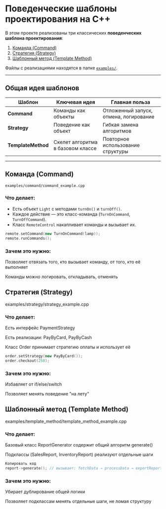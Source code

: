 # Поведенческие шаблоны проектирования на C++

В этом проекте реализованы три классических **поведенческих шаблона проектирования**:

1. [Команда (Command)](#-команда-command)
2. [Стратегия (Strategy)](#-стратегия-strategy)
3. [Шаблонный метод (Template Method)](#-шаблонный-метод-template-method)

Файлы с реализациями находятся в папке [`examples/`](./examples).

---

## Общая идея шаблонов

| Шаблон             | Ключевая идея                        | Главная польза                         |
|--------------------|--------------------------------------|----------------------------------------|
| **Command**        | Команды как объекты                 | Отложенный запуск, отмена, логирование |
| **Strategy**       | Поведение как объект                | Гибкая замена алгоритмов               |
| **TemplateMethod** | Скелет алгоритма в базовом классе  | Повторное использование структуры      |

---


## Команда (Command)

 `examples/command/command_example.cpp`

### Что делает:

- Есть объект `Light` с методами `turnOn()` и `turnOff()`.
- Каждое действие — это класс-команда (`TurnOnCommand`, `TurnOffCommand`).
- Класс `RemoteControl` накапливает команды и вызывает их.

```cpp
remote.setCommand(new TurnOnCommand(lamp));
remote.runCommands();
```

### Зачем это нужно:
Позволяет отвязать того, кто вызывает команду, от того, кто её выполняет

Команды можно логировать, откладывать, отменять

## Стратегия (Strategy)
 examples/strategy/strategy_example.cpp

###  Что делает:
Есть интерфейс PaymentStrategy

Есть реализации: PayByCard, PayByCash

Класс Order принимает стратегию оплаты и использует её

```cpp
order.setStrategy(new PayByCard());
order.checkout(250);
```
###  Зачем это нужно:
Избавляет от if/else/switch

Позволяет менять поведение "на лету"

## Шаблонный метод (Template Method)
 examples/template_method/template_method_example.cpp

### Что делает:
Базовый класс ReportGenerator содержит общий алгоритм generate()

Подклассы (SalesReport, InventoryReport) реализуют отдельные шаги

``` cpp
Копировать код
report->generate(); // вызывает: fetchData → processData → exportReport
``` 

### Зачем это нужно:
Убирает дублирование общей логики

Позволяет подклассам менять отдельные шаги, не ломая структуру
